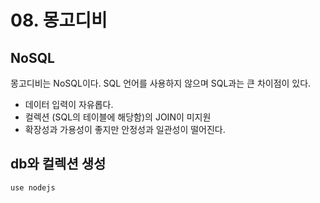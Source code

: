 # 08. 몽고디비

## NoSQL

몽고디비는 NoSQL이다. SQL 언어를 사용하지 않으며 SQL과는 큰 차이점이 있다.

- 데이터 입력이 자유롭다.
- 컬렉션 (SQL의 테이블에 해당함)의 JOIN이 미지원
- 확장성과 가용성이 좋지만 안정성과 일관성이 떨어진다.

## db와 컬렉션 생성

```
use nodejs
```
